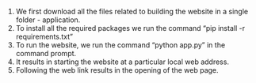 1. We first download all the files related to building the website in a single folder - application. 
2. To install all the required packages we run the command “pip install -r requirements.txt” 
3. To run the website, we run the command “python app.py” in the command prompt. 
4. It results in starting the website at a particular local web address. 
5. Following the web link results in the opening of the web page.
